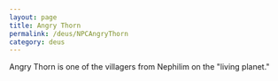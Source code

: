 ```yaml
---
layout: page
title: Angry Thorn
permalink: /deus/NPCAngryThorn
category: deus
---
```

Angry Thorn is one of the villagers from Nephilim on the &quot;living planet.&quot;
